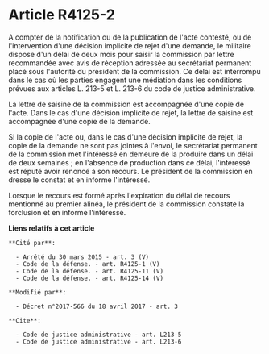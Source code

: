 # Article R4125-2

A compter de la notification ou de la publication de l'acte contesté, ou de l'intervention d'une décision implicite de rejet
d'une demande, le militaire dispose d'un délai de deux mois pour saisir la commission par lettre recommandée avec avis de
réception adressée au secrétariat permanent placé sous l'autorité du président de la commission. Ce délai est interrompu dans
le cas où les parties engagent une médiation dans les conditions prévues aux articles L. 213-5 et L. 213-6 du code de justice
administrative.

La lettre de saisine de la commission est accompagnée d'une copie de l'acte. Dans le cas d'une décision implicite de rejet,
la lettre de saisine est accompagnée d'une copie de la demande.

Si la copie de l'acte ou, dans le cas d'une décision implicite de rejet, la copie de la demande ne sont pas jointes à
l'envoi, le secrétariat permanent de la commission met l'intéressé en demeure de la produire dans un délai de deux semaines ;
en l'absence de production dans ce délai, l'intéressé est réputé avoir renoncé à son recours. Le président de la commission
en dresse le constat et en informe l'intéressé.

Lorsque le recours est formé après l'expiration du délai de recours mentionné au premier alinéa, le président de la
commission constate la forclusion et en informe l'intéressé.

**Liens relatifs à cet article**

	**Cité par**:

	  - Arrêté du 30 mars 2015 - art. 3 (V)
	  - Code de la défense. - art. R4125-1 (V)
	  - Code de la défense. - art. R4125-11 (V)
	  - Code de la défense. - art. R4125-14 (V)

	**Modifié par**:

	  - Décret n°2017-566 du 18 avril 2017 - art. 3

	**Cite**:

	  - Code de justice administrative - art. L213-5
	  - Code de justice administrative - art. L213-6
